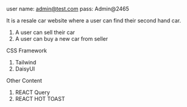 user name: admin@test.com
pass: Admin@2465

It is a resale car website where a user can find their second hand car.
1. A user can sell their car
2. A user can buy a new car from seller

CSS Framework
1. Tailwind
2. DaisyUI

Other Content
1. REACT Query
2. REACT HOT TOAST